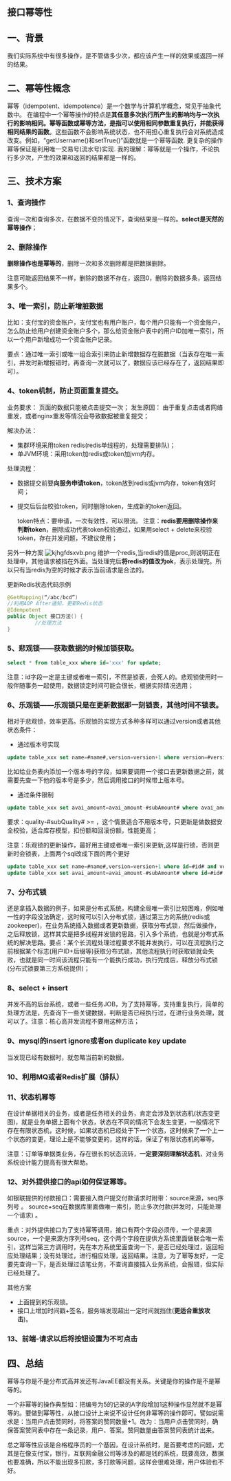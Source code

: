 ## 接口幂等性

## 一、背景 
我们实际系统中有很多操作，是不管做多少次，都应该产生一样的效果或返回一样的结果。

## 二、幂等性概念 
幂等（idempotent、idempotence）是一个数学与计算机学概念，常见于抽象代数中。 在编程中一个幂等操作的特点是**其任意多次执行所产生的影响均与一次执行的影响相同。幂等函数或幂等方法，是指可以使用相同参数重复执行，并能获得相同结果的函数**。这些函数不会影响系统状态，也不用担心重复执行会对系统造成改变。例如，“getUsername()和setTrue()”函数就是一个幂等函数. 更复杂的操作幂等保证是利用唯一交易号(流水号)实现. 我的理解：幂等就是一个操作，不论执行多少次，产生的效果和返回的结果都是一样的。

## 三、技术方案 
### 1、查询操作
查询一次和查询多次，在数据不变的情况下，查询结果是一样的。**select是天然的幂等操作**；

### 2、删除操作

**删除操作也是幂等的**，删除一次和多次删除都是把数据删除。

注意可能返回结果不一样，删除的数据不存在，返回0，删除的数据多条，返回结果多个。

### 3、唯一索引，防止新增脏数据
比如：支付宝的资金账户，支付宝也有用户账户，每个用户只能有一个资金账户，怎么防止给用户创建资金账户多个，那么给资金账户表中的用户ID加唯一索引，所以一个用户新增成功一个资金账户记录。

 要点：通过唯一索引或唯一组合索引来防止新增数据存在脏数据（当表存在唯一索引，并发时新增报错时，再查询一次就可以了，数据应该已经存在了，返回结果即可）。

### 4、token机制，防止页面重复提交。
业务要求： 页面的数据只能被点击提交一次；
发生原因： 由于重复点击或者网络重发，或者nginx重发等情况会导致数据被重复提交；

解决办法： 
* 集群环境采用token redis(redis单线程的，处理需要排队)；
* 单JVM环境：采用token加redis或token加jvm内存。

处理流程：
* 数据提交前要**向服务申请token**，token放到redis或jvm内存，token有效时间；
* 提交后后台校验token，同时删除token，生成新的token返回。

    token特点：要申请，一次有效性，可以限流。
    注意：**redis要用删除操作来判断token**，删除成功代表token校验通过，如果用select + delete来校验token，存在并发问题，不建议使用；

另外一种方案
![kjhgfdsxvb.png](https://pic.imgdb.cn/item/61daf2b92ab3f51d910d1e06.png)
维护一个redis,当redis的值是proc,则说明正在处理中，其他请求被挡在外面。当处理完后**将redis的值改为ok**，表示处理完。所以只有当redis为空的时候才表示当前请求是合法的。

更新Redis状态代码示例
```java
@GetMapping(“/abc/bcd”)
//利用AOP After通知，更新Redis状态
@Idempotent
public Object 接口方法() {
         //处理方法
}
```

### 5、悲观锁——获取数据的时候加锁获取。

```sql
select * from table_xxx where id='xxx' for update; 
```
注意：id字段一定是主键或者唯一索引，不然是锁表，会死人的。悲观锁使用时一般伴随事务一起使用，数据锁定时间可能会很长，根据实际情况选用； 

### 6、乐观锁——乐观锁只是在更新数据那一刻锁表，其他时间不锁表。
相对于悲观锁，效率更高。乐观锁的实现方式多种多样可以通过version或者其他状态条件：
* 通过版本号实现 
```sql
update table_xxx set name=#name#,version=version+1 where version=#version#;
```
比如给业务表内添加一个版本号的字段，如果要调用一个接口去更新数据之前，就需要先查一下他的版本号是多少，然后调用接口的时候带上版本号。

* 通过条件限制 
```sql
update table_xxx set avai_amount=avai_amount-#subAmount# where avai_amount-#subAmount# >= 0 
```
要求：quality-#subQuality# >= ，这个情景适合不用版本号，只更新是做数据安全校验，适合库存模型，扣份额和回滚份额，性能更高；

注意：乐观锁的更新操作，最好用主键或者唯一索引来更新,这样是行锁，否则更新时会锁表，上面两个sql改成下面的两个更好 

```sql
update table_xxx set name=#name#,version=version+1 where id=#id# and version=#version#；
update table_xxx set avai_amount=avai_amount-#subAmount# where id=#id# and avai_amount-#subAmount# >= 0；
```

### 7、分布式锁
还是拿插入数据的例子，如果是分布式系统，构建全局唯一索引比较困难，例如唯一性的字段没法确定，这时候可以引入分布式锁，通过第三方的系统(redis或zookeeper)，在业务系统插入数据或者更新数据，获取分布式锁，然后做操作，之后释放锁，这样其实是把多线程并发锁的思路，引入多个系统，也就是分布式系统的解决思路。要点：某个长流程处理过程要求不能并发执行，可以在流程执行之前根据某个标志(用户ID+后缀等)获取分布式锁，其他流程执行时获取锁就会失败，也就是同一时间该流程只能有一个能执行成功，执行完成后，释放分布式锁(分布式锁要第三方系统提供)；

### 8、select + insert
并发不高的后台系统，或者一些任务JOB，为了支持幂等，支持重复执行，简单的处理方法是，先查询下一些关键数据，判断是否已经执行过，在进行业务处理，就可以了。注意：核心高并发流程不要用这种方法；

### 9、mysql的insert ignore或者on duplicate key update
当发现已经有数据时，就忽略当前新的数据。

### 10、利用MQ或者Redis扩展（排队）

### 11、状态机幂等
在设计单据相关的业务，或者是任务相关的业务，肯定会涉及到状态机(状态变更图)，就是业务单据上面有个状态，状态在不同的情况下会发生变更，一般情况下存在有限状态机，这时候，如果状态机已经处于下一个状态，这时候来了一个上一个状态的变更，理论上是不能够变更的，这样的话，保证了有限状态机的幂等。

注意：订单等单据类业务，存在很长的状态流转，**一定要深刻理解状态机**，对业务系统设计能力提高有很大帮助。

### 12、对外提供接口的api如何保证幂等。
如银联提供的付款接口：需要接入商户提交付款请求时附带：source来源，seq序列号 。
source+seq在数据库里面做唯一索引，防止多次付款(并发时，只能处理一个请求) 。

重点：对外提供接口为了支持幂等调用，接口有两个字段必须传，一个是来源source，一个是来源方序列号seq，这个两个字段在提供方系统里面做联合唯一索引，这样当第三方调用时，先在本方系统里面查询一下，是否已经处理过，返回相应处理结果；没有处理过，进行相应处理，返回结果。注意，为了幂等友好，一定要先查询一下，是否处理过该笔业务，不查询直接插入业务系统，会报错，但实际已经处理了。 

其他方案
* 上面提到的乐观锁。
* 接口上增加时间戳+签名，服务端发现超出一定时间就挡住(**更适合重放攻击**)。

### 13、前端-请求以后将按钮设置为不可点击

## 四、总结
幂等与你是不是分布式高并发还有JavaEE都没有关系。关键是你的操作是不是幂等的。

一个非幂等的操作典型如：把编号为5的记录的A字段增加1这种操作显然就不是幂等的。要做到幂等性，从接口设计上来说不设计任何非幂等的操作即可。譬如说需求是：当用户点击赞同时，将答案的赞同数量+1。改为：当用户点击赞同时，确保答案赞同表中存在一条记录，用户、答案。赞同数量由答案赞同表统计出来。

总之幂等性应该是合格程序员的一个基因，在设计系统时，是首要考虑的问题，尤其是在像支付宝，银行，互联网金融公司等涉及的都是钱的系统，既要高效，数据也要准确，所以不能出现多扣款，多打款等问题，这样会很难处理，用户体验也不好。 